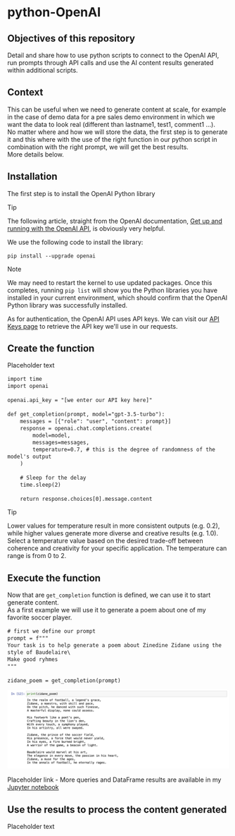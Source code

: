 # python-OpenAI

## Objectives of this repository
Detail and share how to use python scripts to connect to the OpenAI API, run prompts through API calls and use the AI content results generated within additional scripts.

## Context
This can be useful when we need to generate content at scale, for example in the case of demo data for a pre sales demo environment in which we want the data to look real (different than lastname1, test1, comment1 ...).\
No matter where and how we will store the data, the first step is to generate it and this where with the use of the right function in our python script in combination with the right prompt, we will get the best results.\
More details below.

## Installation
The first step is to install the OpenAI Python library
> [!TIP]
> The following article, straight from the OpenAI documentation, [Get up and running with the OpenAI API](https://platform.openai.com/docs/quickstart?context=python), is obviously very helpful.

We use the following code to install the library:
```
pip install --upgrade openai
```
> [!NOTE]
> We may need to restart the kernel to use updated packages.
> Once this completes, running `pip list` will show you the Python libraries you have installed in your current environment, which should confirm that the OpenAI Python library was successfully installed.

As for authentication, the OpenAI API uses API keys. We can visit our [API Keys page](https://platform.openai.com/account/api-keys) to retrieve the API key we'll use in our requests.

## Create the function
Placeholder text
```
import time
import openai

openai.api_key = "[we enter our API key here]"

def get_completion(prompt, model="gpt-3.5-turbo"):
    messages = [{"role": "user", "content": prompt}]
    response = openai.chat.completions.create(
        model=model,
        messages=messages,
        temperature=0.7, # this is the degree of randomness of the model's output
    )

    # Sleep for the delay
    time.sleep(2)
    
    return response.choices[0].message.content
```

>[!TIP]
>Lower values for temperature result in more consistent outputs (e.g. 0.2), while higher values generate more diverse and creative results (e.g. 1.0). Select a temperature value based on the desired trade-off between coherence and creativity for your specific application. The temperature can range is from 0 to 2.
  
## Execute the function
Now that are `get_completion` function is defined, we can use it to start generate content.\
As a first example we will use it to generate a poem about one of my favorite soccer player.
```
# first we define our prompt
prompt = f"""
Your task is to help generate a poem about Zinedine Zidane using the style of Baudelaire\
Make good ryhmes
"""

zidane_poem = get_completion(prompt)
```
![Screenshot - Print zidane poem](https://github.com/mboss10/python-OpenAI/blob/main/zidane_poem.png)
  
Placeholder link - More queries and DataFrame results are available in my [Jupyter notebook](https://github.com/mboss10/python-Athena/blob/main/Athena%20connection%20and%20exploration.ipynb)

## Use the results to process the content generated
Placeholder text
